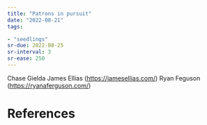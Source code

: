 ```yaml
---
title: "Patrons in pursuit"
date: "2022-08-21"
tags:

- "seedlings"
sr-due: 2022-08-25
sr-interval: 3
sr-ease: 250
---
```


Chase Gielda
James Ellias (https://jamesellias.com/)
Ryan Feguson (https://ryanaferguson.com/)

# References